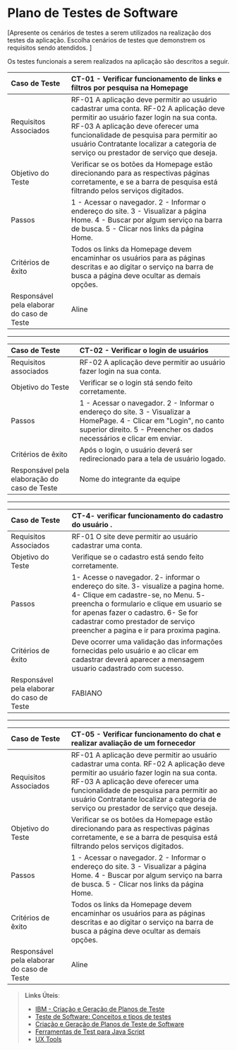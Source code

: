 # Plano de Testes de Software

[Apresente os cenários de testes a serem utilizados na realização dos testes da aplicação. Escolha cenários de testes que demonstrem os requisitos sendo atendidos. ]

Os testes funcionais a serem realizados na aplicação são descritos a seguir.

|Caso de Teste    | CT-01 - Verificar funcionamento de links e filtros por pesquisa na Homepage |
|:---|:---|
| Requisitos Associados | RF-01 A aplicação deve permitir ao usuário cadastrar uma conta. RF-02 A aplicação deve permitir ao usuário fazer login na sua conta. RF-03	A aplicação deve oferecer uma funcionalidade de pesquisa para permitir ao usuário Contratante localizar a categoria de serviço ou prestador de serviço que deseja.|
| Objetivo do Teste | Verificar se os botões da Homepage estão direcionando para as respectivas páginas corretamente, e se a barra de pesquisa está filtrando pelos serviços digitados.  |
| Passos |1 - Acessar o navegador. 2 - Informar o endereço do site. 3 - Visualizar a página Home. 4 - Buscar por algum serviço na barra de busca. 5 - Clicar nos links da página Home.
| Critérios de êxito | Todos os links da Homepage devem encaminhar os usuários para as páginas descritas e ao digitar o serviço na barra de busca a página deve ocultar as demais opções.  |
| Responsável pela elaborar do caso de Teste | Aline |

<hr>

|Caso de Teste    | CT-02 - Verificar o login de usuários |
|:---|:---| 
| Requisitos associados | RF-02 A aplicação deve permitir ao usuário fazer login na sua conta.|
| Objetivo do Teste | Verificar se o login stá sendo feito corretamente. |
| Passos |1 - Acessar o navegador.  2 - Informar o endereço do site. 3 - Visualizar a HomePage. 4 - Clicar em "Login", no canto superior direito. 5 - Preencher os dados necessários e clicar em enviar. |
| Critérios de êxito | Após o login, o usuário deverá ser redirecionado para a tela de usuário logado. |
|Responsável pela elaboração do caso de Teste | Nome do integrante da equipe |

<hr>

|Caso de Teste    | CT-4- verificar funcionamento do cadastro do usuário .|
|:---|:---|
| Requisitos Associados | RF-01 O site deve permitir ao usuário cadastrar uma conta. |
| Objetivo do Teste | Verifique se o cadastro está sendo feito corretamente. |
| Passos | 1- Acesse o navegador. 2- informar o endereço do site. 3- visualize a pagina home. 4- Clique em cadastre-se, no Menu. 5- preencha o formulario e clique em usuario se for apenas fazer o cadastro. 6- Se for cadastrar como prestador de serviço preencher a pagina e ir para proxima pagina. |
| Critérios de êxito | Deve ocorrer uma validação das informações fornecidas pelo usuário e ao clicar em cadastrar deverá aparecer a mensagem usuario cadastrado com sucesso.  |
| Responsável pela elaborar do caso de Teste | FABIANO|

<hr>

|Caso de Teste    | CT-05 - Verificar funcionamento do chat e realizar avaliação de um fornecedor |
|:---|:---|
| Requisitos Associados | RF-01 A aplicação deve permitir ao usuário cadastrar uma conta. RF-02 A aplicação deve permitir ao usuário fazer login na sua conta. RF-03	A aplicação deve oferecer uma funcionalidade de pesquisa para permitir ao usuário Contratante localizar a categoria de serviço ou prestador de serviço que deseja.|
| Objetivo do Teste | Verificar se os botões da Homepage estão direcionando para as respectivas páginas corretamente, e se a barra de pesquisa está filtrando pelos serviços digitados.  |
| Passos |1 - Acessar o navegador. 2 - Informar o endereço do site. 3 - Visualizar a página Home. 4 - Buscar por algum serviço na barra de busca. 5 - Clicar nos links da página Home.
| Critérios de êxito | Todos os links da Homepage devem encaminhar os usuários para as páginas descritas e ao digitar o serviço na barra de busca a página deve ocultar as demais opções.  |
| Responsável pela elaborar do caso de Teste | Aline |

 
> **Links Úteis**:
> - [IBM - Criação e Geração de Planos de Teste](https://www.ibm.com/developerworks/br/local/rational/criacao_geracao_planos_testes_software/index.html)
> -  [Teste de Software: Conceitos e tipos de testes](https://blog.onedaytesting.com.br/teste-de-software/)
> - [Criação e Geração de Planos de Teste de Software](https://www.ibm.com/developerworks/br/local/rational/criacao_geracao_planos_testes_software/index.html)
> - [Ferramentas de Test para Java Script](https://geekflare.com/javascript-unit-testing/)
> - [UX Tools](https://uxdesign.cc/ux-user-research-and-user-testing-tools-2d339d379dc7)
